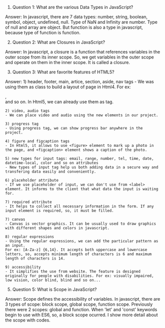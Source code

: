 1) Question 1: What are the various Data Types in JavaScript?

Answer: 
    In javascript, there are 7 data types: number, string, boolean, symbol, object, undefined, null. Type of NaN and Infinity are number. Type of null and array are object. But function is also a type in javascript, because type of function is function.


2) Question 2: What are Closures in JavaScript?

Answer:
    In javascript, a closure is a function that references variables in the outer scope from its inner scope. So, we get variables in the outer scope and operate on them in the inner scope. It is called a closure.


3) Question 3: What are favorite features of HTML5?

Answer:
    1) header, footer, main, artice, section, aside, nav tags
    - We was using them as class to build a layout of page in Html4. For ex: <div class="article">, <div class="header"> and so on. In Html5, we can already use them as tag.
      
    2) video, audio tags
    - We can place video and audio using the new elements in our project.

    3) progress tag
    - Using progress tag, we can show progress bar anywhere in the project.

    4) figure and figcaption tags
    - In Html5, it allows to use <figure> element to mark up a photo in the page, and <figcaption> element shows a caption of the photo.

    5) new types for input tags: email, range, number, tel, time, date, datetime-local, color and so on attributes
    - New types of input tag help us both adding data in a secure way and transfering data easily and conveniently.

    6) placeholder attribute
    - If we use placeholder of input, we can don't use from <label> element. It informs to the client that what data the input is waiting for. 

    7) required attribute
    - It helps to collect all necessary information in the form. If any input element is required, so, it must be filled.

    7) canvas
    - Canvas is vector graphics. It can be usually used to draw graphics with different shapes and colors in javascript.

    8) regular expressions
    - Using the regular expressions, we can add the particular pattern as an input. 
    For ex: [A-Za-z] {6,14}. It accepts both uppercase and lowercase letters, so, accepts minimum length of characters is 6 and maximum length of characters is 14.

    9) accessibility
    - It simplifies the use from website. The feature is designed originally for people with disabilities. For ex: visually impaired, low vision, color blind, blind and so on...


5) Question 5: What is Scope in JavaScript?

Answer:
    Scope defines the accessibility of variables. In javascript, there are 3 types of scope: 
    block scope, global scope, function scope. Previously there were 2 scopes: global and function.
    When 'let' and 'const' keywords begin to use with ES6, so, a block scope ocurred. I show more detail about the scope with codes.

